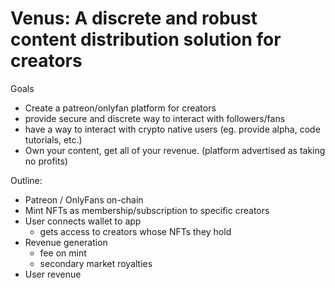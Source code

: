 # **Venus: A discrete and robust content distribution solution for creators**

Goals
- Create a patreon/onlyfan platform for creators
- provide secure and discrete way to interact with followers/fans
- have a way to interact with crypto native users (eg. provide alpha, code tutorials, etc.)
- Own your content, get all of your revenue. (platform advertised as taking no profits)

Outline:

- Patreon / OnlyFans on-chain
- Mint NFTs as membership/subscription to specific creators
- User connects wallet to app
    - gets access to creators whose NFTs they hold
- Revenue generation
    - fee on mint
    - secondary market royalties
- User revenue
